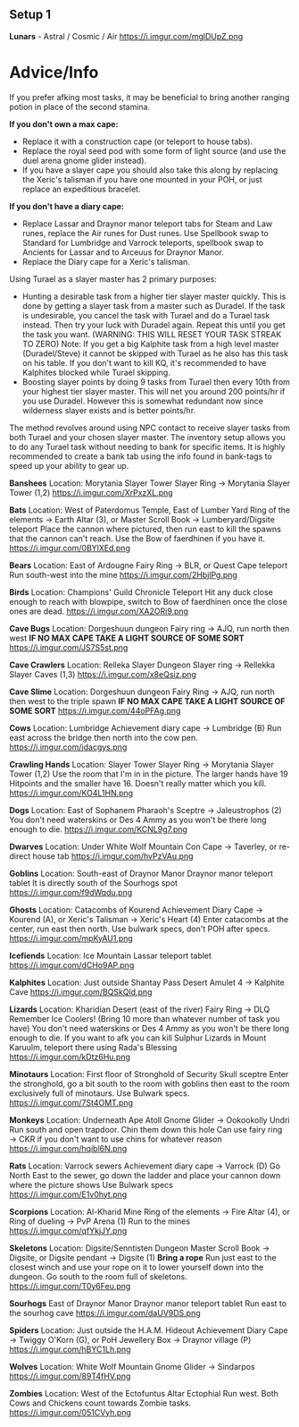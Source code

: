## Setup 1
**Lunars** - Astral / Cosmic / Air
https://i.imgur.com/mglDUpZ.png 

# Advice/Info
If you prefer afking most tasks, it may be beneficial to bring another ranging potion in place of the second stamina.

__If you don't own a max cape:__
- Replace it with a construction cape (or teleport to house tabs). 
- Replace the royal seed pod with some form of light source (and use the duel arena gnome glider instead). 
- If you have a slayer cape you should also take this along by replacing the Xeric's talisman if you have one mounted in your POH, or just replace an expeditious bracelet.

__If you don't have a diary cape:__
- Replace Lassar and Draynor manor teleport tabs for Steam and Law runes, replace the Air runes for Dust runes. Use Spellbook swap to Standard for Lumbridge and Varrock teleports, spellbook swap to Ancients for Lassar and to Arceuus for Draynor Manor.
- Replace the Diary cape for a Xeric's talisman.

Using Turael as a slayer master has 2 primary purposes:
- Hunting a desirable task from a higher tier slayer master quickly. This is done by getting a slayer task from a master such as Duradel. If the task is undesirable, you cancel the task with Turael and do a Turael task instead. Then try your luck with Duradel again. Repeat this until you get the task you want. (WARNING: THIS WILL RESET YOUR TASK STREAK TO ZERO)
Note: If you get a big Kalphite task from a high level master (Duradel/Steve) it cannot be skipped with Turael as he also has this task on his table. If you don't want to kill KQ, it's recommended to have Kalphites blocked while Turael skipping.
- Boosting slayer points by doing 9 tasks from Turael then every 10th from your highest tier slayer master. This will net you around 200 points/hr if you use Duradel. However this is somewhat redundant now since wilderness slayer exists and is better points/hr. 

The method revolves around using NPC contact to receive slayer tasks from both Turael and your chosen slayer master. The inventory setup allows you to do any Turael task without needing to bank for specific items. It is highly recommended to create a bank tab using the info found in ⁠bank-tags to speed up your ability to gear up. 

**Banshees**
Location: Morytania Slayer Tower
Slayer Ring → Morytania Slayer Tower (1,2)
https://i.imgur.com/XrPxzXL.png

**Bats**
Location: West of Paterdomus Temple, East of Lumber Yard
Ring of the elements → Earth Altar (3), or Master Scroll Book → Lumberyard/Digsite teleport
Place the cannon where pictured, then run east to kill the spawns that the cannon can't reach. Use the Bow of faerdhinen if you have it.
https://i.imgur.com/0BYlXEd.png

**Bears**
Location: East of Ardougne
Fairy Ring → BLR, or Quest Cape teleport
Run south-west into the mine
https://i.imgur.com/2HbjlPg.png

**Birds**
Location: Champions' Guild
Chronicle Teleport
Hit any duck close enough to reach with blowpipe, switch to Bow of faerdhinen once the close ones are dead.
https://i.imgur.com/XA2ORi9.png

**Cave Bugs**
Location: Dorgeshuun dungeon
Fairy ring → AJQ, run north then west
__IF NO MAX CAPE TAKE A LIGHT SOURCE OF SOME SORT__
https://i.imgur.com/JS7S5st.png

**Cave Crawlers**
Location: Relleka Slayer Dungeon
Slayer ring → Rellekka Slayer Caves (1,3)
https://i.imgur.com/x8eQsiz.png

**Cave Slime**
Location: Dorgeshuun dungeon
Fairy Ring → AJQ, run north then west to the triple spawn
__IF NO MAX CAPE TAKE A LIGHT SOURCE OF SOME SORT__
https://i.imgur.com/44oPFAg.png

**Cows**
Location: Lumbridge
Achievement diary cape → Lumbridge (B)
Run east across the bridge then north into the cow pen.
https://i.imgur.com/jdacgys.png

**Crawling Hands**
Location: Slayer Tower
Slayer Ring → Morytania Slayer Tower (1,2)
Use the room that I'm in in the picture. The larger hands have 19 Hitpoints and the smaller have 16. Doesn't really matter which you kill.
https://i.imgur.com/KO4L1HN.png

**Dogs**
Location: East of Sophanem
Pharaoh's Sceptre → Jaleustrophos (2)
You don't need waterskins or Des 4 Ammy as you won't be there long enough to die.
https://i.imgur.com/KCNL9g7.png

**Dwarves**
Location: Under White Wolf Mountain
Con Cape → Taverley, or re-direct house tab
https://i.imgur.com/hvPzVAu.png

**Goblins**
Location: South-east of Draynor Manor
Draynor manor teleport tablet
It is directly south of the Sourhogs spot
https://i.imgur.com/f9dWqdu.png

**Ghosts**
Location: Catacombs of Kourend
Achievement Diary Cape → Kourend (A), or Xeric's Talisman → Xeric's Heart (4)
Enter catacombs at the center, run east then north. Use bulwark specs, don't POH after specs.
https://i.imgur.com/mpKyAU1.png

**Icefiends**
Location: Ice Mountain
Lassar teleport tablet
https://i.imgur.com/dCHo9AP.png

**Kalphites**
Location: Just outside Shantay Pass
Desert Amulet 4 → Kalphite Cave
https://i.imgur.com/BQSkQld.png

**Lizards**
Location: Kharidian Desert (east of the river)
Fairy Ring → DLQ
Remember Ice Coolers! (Bring 10 more than whatever number of task you have)
You don't need waterskins or Des 4 Ammy as you won't be there long enough to die.
If you want to afk you can kill Sulphur Lizards in Mount Karuulm, teleport there using Rada's Blessing
https://i.imgur.com/kDtz6Hu.png

**Minotaurs**
Location: First floor of Stronghold of Security
Skull sceptre
Enter the stronghold, go a bit south to the room with goblins then east to the room exclusively full of minotaurs. 
Use Bulwark specs.
https://i.imgur.com/7St4OMT.png

**Monkeys**
Location: Underneath Ape Atoll
Gnome Glider → Ookookolly Undri
Run south and open trapdoor. Chin them down this hole
Can use fairy ring → CKR if you don't want to use chins for whatever reason
https://i.imgur.com/hqibl6N.png

**Rats**
Location: Varrock sewers
Achievement diary cape → Varrock (D)
Go North East to the sewer, go down the ladder and place your cannon down where the picture shows
Use Bulwark specs
https://i.imgur.com/E1v0hyt.png

**Scorpions**
Location: Al-Kharid Mine
Ring of the elements → Fire Altar (4), or Ring of dueling → PvP Arena (1)
Run to the mines
https://i.imgur.com/qfYkjJY.png

**Skeletons**
Location: Digsite/Senntisten Dungeon
Master Scroll Book → Digsite, or Digsite pendant → Digsite (1)
**Bring a rope**
Run just east to the closest winch and use your rope on it to lower yourself down into the dungeon. Go south to the room full of skeletons.
https://i.imgur.com/T0y6Feu.png

**Sourhogs**
East of Draynor Manor
Draynor manor teleport tablet
Run east to the sourhog cave
https://i.imgur.com/daUV9DS.png

**Spiders**
Location: Just outside the H.A.M. Hideout
Achievement Diary Cape → Twiggy O'Korn (G), or PoH Jewellery Box → Draynor village (P)
https://i.imgur.com/hBYC1Lh.png

**Wolves**
Location: White Wolf Mountain
Gnome Glider → Sindarpos
https://i.imgur.com/89T4fHV.png

**Zombies**
Location: West of the Ectofuntus Altar
Ectophial
Run west. Both Cows and Chickens count towards Zombie tasks.
https://i.imgur.com/051CVyh.png
